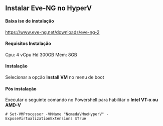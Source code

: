 ## Instalar Eve-NG no HyperV

#### Baixa iso de instalação
https://www.eve-ng.net/downloads/eve-ng-2

#### Requisitos Instalação

Cpu: 4 vCpu
Hd 300GB
Mem: 8GB

#### Instalação

Selecionar a opção **Install VM** no menu de boot

#### Pós instalação

Executar o seguinte comando no Powershell para habilitar o **Intel VT-x ou AMD-V**

```# Set-VMProcessor -VMName "NomedaVMnoHyperV" -ExposeVirtualizationExtensions $True```
